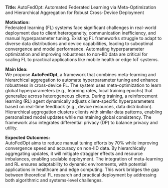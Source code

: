 **Title:** AutoFedOpt: Automated Federated Learning via Meta-Optimization and Hierarchical Aggregation for Robust Cross-Device Deployment  

**Motivation:**  
Federated learning (FL) systems face significant challenges in real-world deployment due to client heterogeneity, communication inefficiency, and manual hyperparameter tuning. Existing FL frameworks struggle to adapt to diverse data distributions and device capabilities, leading to suboptimal convergence and model performance. Automating hyperparameter optimization and improving robustness to non-IID data are critical for scaling FL to practical applications like mobile health or edge IoT systems.  

**Main Idea:**  
We propose **AutoFedOpt**, a framework that combines meta-learning and hierarchical aggregation to automate hyperparameter tuning and enhance robustness in cross-device FL. The system uses meta-optimization to learn global hyperparameters (e.g., learning rates, local training epochs) that generalize across heterogeneous clients. During training, a reinforcement learning (RL) agent dynamically adjusts client-specific hyperparameters based on real-time feedback (e.g., device resources, data distribution). Hierarchical aggregation clusters clients with similar data patterns, enabling personalized model updates while maintaining global consistency. The framework also integrates differential privacy (DP) to balance privacy and utility.  

**Expected Outcomes:**  
AutoFedOpt aims to reduce manual tuning efforts by 70% while improving convergence speed and accuracy on non-IID data. By hierarchically aggregating updates, it will mitigate straggler effects and resource imbalances, enabling scalable deployment. The integration of meta-learning and RL ensures adaptability to dynamic environments, with potential applications in healthcare and edge computing. This work bridges the gap between theoretical FL research and practical deployment by addressing both algorithmic and systems-level challenges.